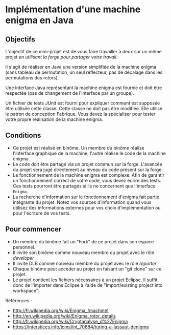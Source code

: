 # Implémentation d'une machine enigma en Java

## Objectifs

L'objectif de ce mini-projet est de vous faire travailler à deux sur 
un même projet *en utilisant la forge pour partager votre travail*.

Il s'agit de réaliser en Java une version simplifiée de la machine enigma (sans tableau de permutation, un seul réflecteur, pas de décalage dans les permutations des rotors).

Une interface Java représentant la machine enigma est fournie et doit être respectée (pas de changement de l'interface par un groupe).

Un fichier de tests JUnit est fourni pour expliquer comment est supposée être utilisée cette classe.
Cette classe ne doit pas être modifiée. Elle utilise le patron de conception Fabrique. Vous devez la spécialiser pour tester votre propre réalisation de la machine enigma.

## Conditions

+ Ce projet est réalisé en binôme.
Un membre du binôme réalise l'interface graphique de la machine, l'autre réalise le code de la machine enigma.
+ Le code doit être partagé via un projet commun sur la forge. L'avancée du projet sera jugé directement au niveau du code présent sur la forge. 
+ Le fonctionnement de la machine enigma est complexe. Afin de garantir un fonctionnement correct de votre code, vous devez écrire des tests. Ces tests pourront être partagés si ils ne concernent que l'interface `Enigma`.
+ La recherche d'information sur le fonctionnement d'enigma fait partie intégrante du projet. Notez vos sources d'information quand vous utilisez des informations externes pour vos choix d'implémentation ou pour l'écriture de vos tests.

## Pour commencer

+ Un membre du binôme fait un "Fork" de ce projet dans son espace personnel.
+ Il invite son binôme comme nouveau membre du projet avec le rôle *developer*
+ Il invite DLB comme nouveau membre du projet avec le rôle *reporter*
+ Chaque binôme peut accéder au projet en faisant un "git clone" sur ce projet.
+ Le projet contient les fichiers nécessaires à un projet Eclipse. Il suffit donc de l'importer dans Eclipse à l'aide de "Import/existing project into workspace".
 

Références :

* http://fr.wikipedia.org/wiki/Enigma_(machine)
* http://en.wikipedia.org/wiki/Enigma_rotor_details
* http://fr.wikipedia.org/wiki/Cryptanalyse_d%27Enigma
* https://interstices.info/jcms/int_70884/turing-a-lassaut-denigma